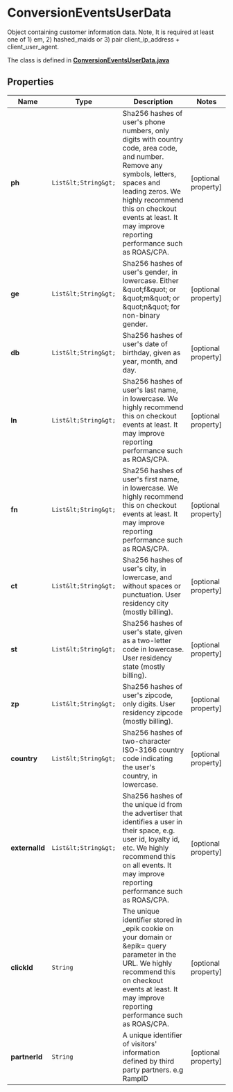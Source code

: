 

# ConversionEventsUserData

Object containing customer information data. Note, It is required at least one of 1) em, 2) hashed_maids or 3) pair client_ip_address + client_user_agent.

The class is defined in **[ConversionEventsUserData.java](../../src/main/java/org/openapitools/model/ConversionEventsUserData.java)**

## Properties

Name | Type | Description | Notes
------------ | ------------- | ------------- | -------------
**ph** | `List&lt;String&gt;` | Sha256 hashes of user&#39;s phone numbers, only digits with country code, area code, and number. Remove any symbols, letters, spaces and leading zeros. We highly recommend this on checkout events at least. It may improve reporting performance such as ROAS/CPA. |  [optional property]
**ge** | `List&lt;String&gt;` | Sha256 hashes of user&#39;s gender, in lowercase. Either \&quot;f\&quot; or \&quot;m\&quot; or \&quot;n\&quot; for non-binary gender. |  [optional property]
**db** | `List&lt;String&gt;` | Sha256 hashes of user&#39;s date of birthday, given as year, month, and day. |  [optional property]
**ln** | `List&lt;String&gt;` | Sha256 hashes of user&#39;s last name, in lowercase. We highly recommend this on checkout events at least. It may improve reporting performance such as ROAS/CPA. |  [optional property]
**fn** | `List&lt;String&gt;` | Sha256 hashes of user&#39;s first name, in lowercase. We highly recommend this on checkout events at least. It may improve reporting performance such as ROAS/CPA. |  [optional property]
**ct** | `List&lt;String&gt;` | Sha256 hashes of user&#39;s city, in lowercase, and without spaces or punctuation. User residency city (mostly billing). |  [optional property]
**st** | `List&lt;String&gt;` | Sha256 hashes of user&#39;s state, given as a two-letter code in lowercase. User residency state (mostly billing). |  [optional property]
**zp** | `List&lt;String&gt;` | Sha256 hashes of user&#39;s zipcode, only digits. User residency zipcode (mostly billing). |  [optional property]
**country** | `List&lt;String&gt;` | Sha256 hashes of two-character ISO-3166 country code indicating the user&#39;s country, in lowercase. |  [optional property]
**externalId** | `List&lt;String&gt;` | Sha256 hashes of the unique id from the advertiser that identifies a user in their space, e.g. user id, loyalty id, etc. We highly recommend this on all events. It may improve reporting performance such as ROAS/CPA. |  [optional property]
**clickId** | `String` | The unique identifier stored in _epik cookie on your domain or &amp;epik&#x3D; query parameter in the URL. We highly recommend this on checkout events at least. It may improve reporting performance such as ROAS/CPA. |  [optional property]
**partnerId** | `String` | A unique identifier of visitors&#39; information defined by third party partners. e.g RampID |  [optional property]














